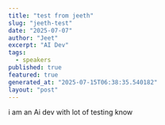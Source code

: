 ```yaml
---
title: "test from jeeth"
slug: "jeeth-test"
date: "2025-07-07"
author: "Jeet"
excerpt: "AI Dev"
tags:
  - speakers
published: true
featured: true
generated_at: "2025-07-15T06:38:35.540182"
layout: "post"
---
```


i am an Ai dev with lot of testing know
